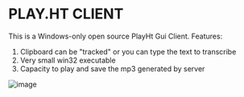 # PLAY.HT CLIENT

This is a Windows-only open source PlayHt Gui Client.
Features:

1. Clipboard can be "tracked" or you can type the text to transcribe
2. Very small win32 executable
3. Capacity to play and save the mp3 generated by server


![image](https://user-images.githubusercontent.com/6699937/165556903-b0d95b4b-4dc2-4a86-8392-95abc94aab25.png)

